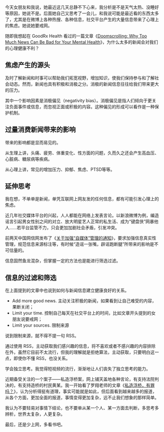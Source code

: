 今天女朋友和我说，她最近这几天总静不下心来，我分析是不是天气太热、没睡好等原因，她说不是。后面她自己又思考了一会儿，和我说可能是最近看的东西太多了，尤其是在微博上各种热搜、各种信息，社交平台产生的大量信息带来了心理上的焦虑。她说她要戒网。

随即我想起在 GoodRx Health 看过的一篇文章《[Doomscrolling: Why Too Much News Can Be Bad for Your Mental Health](https://www.goodrx.com/health-topic/mental-health/is-news-bad-for-your-mental-health)》，为什么太多的新闻会对我们的心理健康不利？

## 焦虑产生的源头
及时了解新闻和时事可以帮助我们拓宽视野，增加知识，使我们保持参与和了解社会动态。然而，新闻也具有积极和消极之分。消极的新闻信息往往给我们带来更大的压力。

其中一个影响因素是消极偏见（negativity bias）。消极偏见是指人们倾向于更关注负面事件或信息，而忽视正面或积极的内容。这种偏见的形成可以看作是一种保护机制。

## 过量消费新闻带来的影响
带来的影响都是显而易见的。

从生理上讲，头痛、疲劳、体重变化、性方面的问题，久而久之还会产生高血压、心脏病、糖尿病等疾病。

从心理上讲，常见的增加压力、抑郁、焦虑、PTSD等等。

## 延伸思考
我在想，不单单是新闻，单凭互联网上网友发的任何信息，都有可能引发心理上的焦虑。

近几年社交媒体平台的兴起，人人都能在网络上发表言论。以新浪微博为例，编造谣言引起男女性别之间的对立、放大明星艺人正常的私生活、成为“键盘侠”网暴他人......若平台监管不力，只会更加加剧社会矛盾，引发冲突。

前两天中国网信网发布了《[关于加强“自媒体”管理的通知](http://www.news.cn/politics/2023-07/10/c_1129741426.htm)》，要求加强信息真实性管理，规范信息来源标注等，有时候“造谣一张嘴，辟谣跑断腿”所带来的影响是不可估量的。

信息固然鱼龙混杂，但掌握一定的方法也是能进行筛选过滤。

## 信息的过滤和筛选
在上面提到的文章中也说到如何与新闻信息建立健康良好的关系。

- Add more good news. 主动关注积极的新闻，如果看到让自己难受的内容，果断关闭；
- Limit your time. 控制自己每天在社交平台上的时间，比如文章开头提到的女朋友说要戒网；
- Limit your sources. 限制来源

说到限制来源，就不得不提一句 RSS。

通过使用 RSS，主动获取我们感兴趣的信息，将不喜欢或者不感兴趣的内容排除在外，虽然它目前不太流行，但我的理解就是拒绝算法，主动获取，只要明白这一点，即使你不懂 RSS，也没关系。

学会独立思考。我觉得短视频的流行，渐渐地让人们丧失了独立思考的能力。

近期备受关注的一个案子——私造浮桥案，网上铺天盖地各种言论，有支持法院判决的，有支持造桥的村民黄某。我一开始看了罗翔老师的文章《[私造浮桥，有罪吗？](https://www.huxiu.com/article/1776834.html)》，认为分析得挺有道理，事实可能就是如此，但后面看到越来越多的报道，从各个方面，更加全面的报道，事情变得更加复杂，远不止我们想象的那样简单。

我认为不要轻易对事情下结论，也不要单从某一个人、某一方面去判断，多思考多辨析，世界太复杂，人更复杂。

最后，还是少上网，多看书吧。

